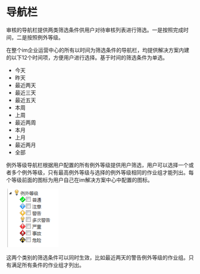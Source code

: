 # 导航栏
审核的导航栏提供两类筛选条件供用户对待审核列表进行筛选。一是按照完成时间，二是按照例外等级。

在整个im企业运营中心的所有以时间为筛选条件的导航栏，均提供解决方案内建的以下12个时间项，方便用户进行选择。基于时间的筛选条件为单选。
* 今天  
* 昨天  
* 最近两天  
* 最近三天  
* 最近五天  
* 本周  
* 上周  
* 最近两周  
* 本月  
* 上月  
* 最近两月  
* 全部  

例外等级导航栏根据用户配置的所有例外等级提供用户筛选，用户可以选择一个或者多个例外等级，只有最高例外等级与选择的例外等级相同的作业组才能列出。每个等级前面的图标为用户自己在im解决方案中心中配置的图标。

![](./images/导航栏1.png)

这两个类别的筛选条件可以同时生效，比如最近两天的警告例外等级的作业组。只有满足所有条件的作业组才列出。